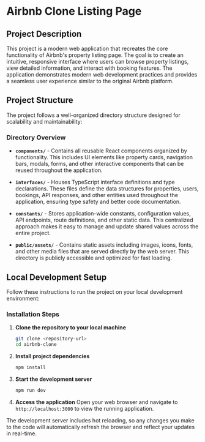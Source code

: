 # Airbnb Clone Listing Page

## Project Description

This project is a modern web application that recreates the core functionality of Airbnb's property listing page. The goal is to create an intuitive, responsive interface where users can browse property listings, view detailed information, and interact with booking features. The application demonstrates modern web development practices and provides a seamless user experience similar to the original Airbnb platform.

## Project Structure

The project follows a well-organized directory structure designed for scalability and maintainability:

### Directory Overview

- **`components/`** - Contains all reusable React components organized by functionality. This includes UI elements like property cards, navigation bars, modals, forms, and other interactive components that can be reused throughout the application.

- **`interfaces/`** - Houses TypeScript interface definitions and type declarations. These files define the data structures for properties, users, bookings, API responses, and other entities used throughout the application, ensuring type safety and better code documentation.

- **`constants/`** - Stores application-wide constants, configuration values, API endpoints, route definitions, and other static data. This centralized approach makes it easy to manage and update shared values across the entire project.

- **`public/assets/`** - Contains static assets including images, icons, fonts, and other media files that are served directly by the web server. This directory is publicly accessible and optimized for fast loading.

## Local Development Setup

Follow these instructions to run the project on your local development environment:

### Installation Steps

1. **Clone the repository to your local machine**
   ```bash
   git clone <repository-url>
   cd airbnb-clone
   ```

2. **Install project dependencies**
   ```bash
   npm install
   ```

3. **Start the development server**
   ```bash
   npm run dev
   ```

4. **Access the application**
   Open your web browser and navigate to `http://localhost:3000` to view the running application.

The development server includes hot reloading, so any changes you make to the code will automatically refresh the browser and reflect your updates in real-time.